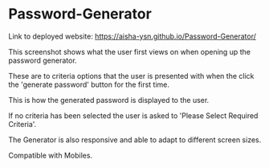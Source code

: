 # Password-Generator

Link to deployed website: https://aisha-ysn.github.io/Password-Generator/

This screenshot shows what the user first views on when opening up the password generator.


These are to criteria options that the user is presented with when the click the 'generate password' button for the first time.

This is how the generated password is displayed to the user.

If no criteria has been selected the user is asked to 'Please Select Required Criteria'.

The Generator is also responsive and able to adapt to different screen sizes.

Compatible with Mobiles.


